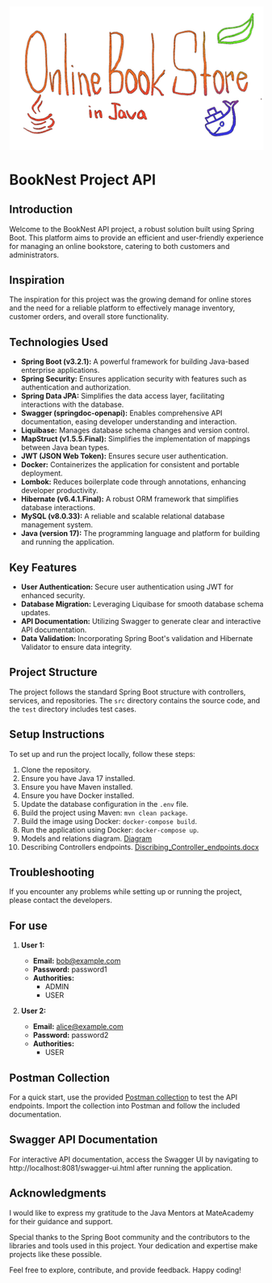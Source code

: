 ![1GIF](OnlineBookStore.gif)

# BookNest Project API

## Introduction

Welcome to the BookNest API project, a robust solution built using Spring Boot. This platform aims to provide an efficient and user-friendly experience for managing an online bookstore, catering to both customers and administrators.

## Inspiration

The inspiration for this project was the growing demand for online stores and the need for a reliable platform to effectively manage inventory, customer orders, and overall store functionality.

## Technologies Used

- **Spring Boot (v3.2.1):** A powerful framework for building Java-based enterprise applications.
- **Spring Security:** Ensures application security with features such as authentication and authorization.
- **Spring Data JPA:** Simplifies the data access layer, facilitating interactions with the database.
- **Swagger (springdoc-openapi):** Enables comprehensive API documentation, easing developer understanding and interaction.
- **Liquibase:** Manages database schema changes and version control.
- **MapStruct (v1.5.5.Final):** Simplifies the implementation of mappings between Java bean types.
- **JWT (JSON Web Token):** Ensures secure user authentication.
- **Docker:** Containerizes the application for consistent and portable deployment.
- **Lombok:** Reduces boilerplate code through annotations, enhancing developer productivity.
- **Hibernate (v6.4.1.Final):** A robust ORM framework that simplifies database interactions.
- **MySQL (v8.0.33):** A reliable and scalable relational database management system.
- **Java (version 17):** The programming language and platform for building and running the application.

## Key Features

- **User Authentication:** Secure user authentication using JWT for enhanced security.
- **Database Migration:** Leveraging Liquibase for smooth database schema updates.
- **API Documentation:** Utilizing Swagger to generate clear and interactive API documentation.
- **Data Validation:** Incorporating Spring Boot's validation and Hibernate Validator to ensure data integrity.

## Project Structure

The project follows the standard Spring Boot structure with controllers, services, and repositories. The `src` directory contains the source code, and the `test` directory includes test cases.

## Setup Instructions

To set up and run the project locally, follow these steps:

1. Clone the repository.
2. Ensure you have Java 17 installed.
3. Ensure you have Maven installed.
4. Ensure you have Docker installed.
5. Update the database configuration in the `.env` file.
6. Build the project using Maven: `mvn clean package`.
7. Build the image using Docker: `docker-compose build`.
8. Run the application using Docker: `docker-compose up`.
9. Models and relations diagram. [Diagram](12345678.png)
10. Describing Controllers endpoints. [Discribing_Controller_endpoints.docx](Discribing_Controller_endpoints.docx)

## Troubleshooting

If you encounter any problems while setting up or running the project, please contact the developers.

## For use

1. **User 1:**
    - **Email:** bob@example.com
    - **Password:** password1
    - **Authorities:**
        - ADMIN
        - USER


2. **User 2:**
    - **Email:** alice@example.com
    - **Password:** password2
    - **Authorities:**
        - USER

## Postman Collection

For a quick start, use the provided [Postman collection](https://www.postman.com/galactic-trinity-475750/workspace/online-book-store-public/collection/34399999-cf8ec44d-8bac-43ab-b1fa-a05422976db9?action=share&creator=34399999) to test the API endpoints. Import the collection into Postman and follow the included documentation.

## Swagger API Documentation
For interactive API documentation, access the Swagger UI by navigating to http://localhost:8081/swagger-ui.html after running the application.

## Acknowledgments

I would like to express my gratitude to the Java Mentors at MateAcademy for their guidance and support.

Special thanks to the Spring Boot community and the contributors to the libraries and tools used in this project. Your dedication and expertise make projects like these possible.

Feel free to explore, contribute, and provide feedback. Happy coding!
